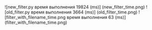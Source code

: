 ![new_filter.py время выполнения 19824 (ms)] (new_filter_time.png)
![old_filter.py время выполнения 3664 (ms)] (old_filter_time.png)
![filter_with_filename_time.png время выполнения 63 (ms)] (filter_with_filename_time.png)
